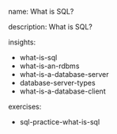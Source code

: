 name: What is SQL?

description: What is SQL?

insights:

- what-is-sql
- what-is-an-rdbms
- what-is-a-database-server
- database-server-types
- what-is-a-database-client

exercises:

- sql-practice-what-is-sql
